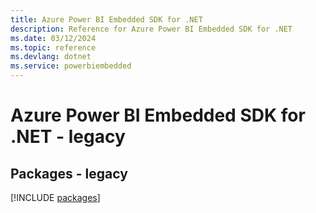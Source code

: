 ```yaml
---
title: Azure Power BI Embedded SDK for .NET
description: Reference for Azure Power BI Embedded SDK for .NET
ms.date: 03/12/2024
ms.topic: reference
ms.devlang: dotnet
ms.service: powerbiembedded
---
```

# Azure Power BI Embedded SDK for .NET - legacy
## Packages - legacy
[!INCLUDE [packages](power-bi-embedded-index.md)]
